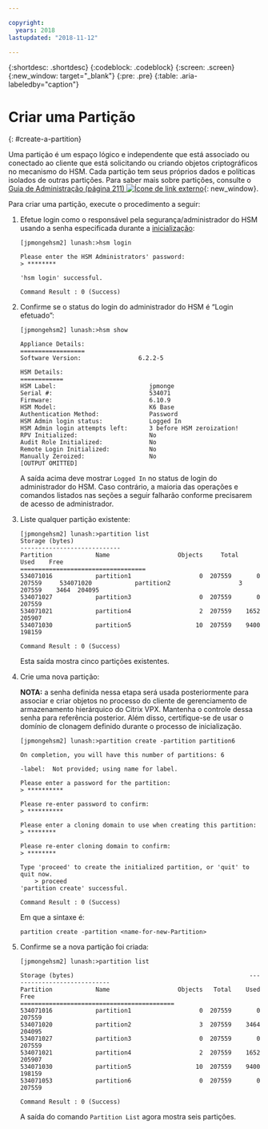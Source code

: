 ```yaml
---

copyright:
  years: 2018
lastupdated: "2018-11-12"

---
```


{:shortdesc: .shortdesc}
{:codeblock: .codeblock}
{:screen: .screen}
{:new_window: target="_blank"}
{:pre: .pre}
{:table: .aria-labeledby="caption"}

# Criar uma Partição
{: #create-a-partition}

Uma partição é um espaço lógico e independente que está associado ou conectado ao cliente que está solicitando ou criando objetos criptográficos no mecanismo do HSM. Cada partição tem seus próprios dados e políticas isolados de outras partições. Para saber mais sobre partições, consulte o [Guia de Administração (página 211) ![Ícone de link externo](../../icons/launch-glyph.svg "Ícone de link externo")](https://public.dhe.ibm.com/cloud/bluemix/network/vpx/administration_guide.pdf){: new_window}.

Para criar uma partição, execute o procedimento a seguir:

1.	Efetue login como o responsável pela segurança/administrador do HSM usando a senha especificada durante a [inicialização](/docs/infrastructure/citrix-netscaler-vpx?topic=citrix-netscaler-vpx-initialize-ibm-hardware-security-module-hsm-):

	```
	[jpmongehsm2] lunash:>hsm login

	Please enter the HSM Administrators' password:
	> ********

	'hsm login' successful.

	Command Result : 0 (Success)
	```

2.	Confirme se o status do login do administrador do HSM é “Login efetuado”:

	```
	[jpmongehsm2] lunash:>hsm show

	Appliance Details:
	==================
	Software Version:                6.2.2-5

	HSM Details:
	============
	HSM Label:                          jpmonge
	Serial #:                           534071
	Firmware:                           6.10.9
	HSM Model:                          K6 Base
	Authentication Method:              Password
	HSM Admin login status:             Logged In
	HSM Admin login attempts left:      3 before HSM zeroization!
	RPV Initialized:                    No
	Audit Role Initialized:             No
	Remote Login Initialized:           No
	Manually Zeroized:                  No
	[OUTPUT OMITTED]
	```

	A saída acima deve mostrar `Logged In` no status de login do administrador do HSM. Caso contrário, a maioria das operações e comandos listados nas seções a seguir falharão conforme precisarem de acesso de administrador.

3.	Liste qualquer partição existente:

	```
	[jpmongehsm2] lunash:>partition list
	Storage (bytes)
	----------------------------
	Partition            Name                   Objects   	Total    Used    Free
	===================================
	534071016            partition1                   0  207559       0  207559 	534071020            partition2                   3  207559    3464  204095
	534071027            partition3                   0  207559       0  207559
	534071021            partition4                   2  207559    1652  205907
	534071030            partition5                  10  207559    9400  198159

	Command Result : 0 (Success)
	```

	Esta saída mostra cinco partições existentes.

4.	Crie uma nova partição:

	**NOTA:** a senha definida nessa etapa será usada posteriormente para associar e criar objetos no processo do cliente de gerenciamento de armazenamento hierárquico do Citrix VPX. Mantenha o controle dessa senha para referência posterior. Além disso, certifique-se de usar o domínio de clonagem definido durante o processo de inicialização.

	```
	[jpmongehsm2] lunash:>partition create -partition partition6

	On completion, you will have this number of partitions: 6

	-label:  Not provided; using name for label.

	Please enter a password for the partition:
	> **********

	Please re-enter password to confirm:
	> **********

	Please enter a cloning domain to use when creating this partition:
	> ********

	Please re-enter cloning domain to confirm:
	> ********

	Type 'proceed' to create the initialized partition, or 'quit' to quit now.
		> proceed
	'partition create' successful.

	Command Result : 0 (Success)
	```

	Em que a sintaxe é:

	```
	partition create -partition <name-for-new-Partition>
	```

5.	Confirme se a nova partição foi criada:

	```
	[jpmongehsm2] lunash:>partition list

	Storage (bytes)	                                             	----------------------------
	Partition            Name                   Objects   Total    Used    Free
	===========================================
	534071016            partition1                   0  207559       0  207559
	534071020            partition2                   3  207559    3464  204095
	534071027            partition3                   0  207559       0  207559
	534071021            partition4                   2  207559    1652  205907
	534071030            partition5                  10  207559    9400  198159
	534071053            partition6                   0  207559       0  207559

	Command Result : 0 (Success)
	```

	A saída do comando `Partition List` agora mostra seis partições.
